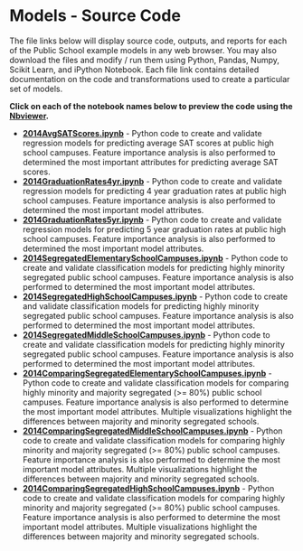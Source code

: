 # Models - Source Code
The file links below will display source code, outputs, and reports for each of the Public School example models in any web browser.  You may also download the files and modify / run them using Python, Pandas, Numpy, Scikit Learn, and iPython Notebook.  Each file link contains detailed documentation on the code and transformations used to create a particular set of models.     

**Click on each of the notebook names below to preview the code using the [Nbviewer](nbviewer.jupyter.org).**

* [**2014AvgSATScores.ipynb**](http://nbviewer.jupyter.org/github/jakemdrew/EducationDataNC/blob/master/2014/Models/2014AvgSATScores.ipynb) - Python code to create and validate regression models for predicting average SAT scores at public high school campuses.  Feature importance analysis is also performed to determined the most important attributes for predicting average SAT scores.  
* [**2014GraduationRates4yr.ipynb**](http://nbviewer.jupyter.org/github/jakemdrew/EducationDataNC/blob/master/2014/Models/2014GraduationRates4yr.ipynb) - Python code to create and validate regression models for predicting 4 year graduation rates at public high school campuses.  Feature importance analysis is also performed to determined the most important model attributes. 
* [**2014GraduationRates5yr.ipynb**](http://nbviewer.jupyter.org/github/jakemdrew/EducationDataNC/blob/master/2014/Models/2014GraduationRates5yr.ipynb) - Python code to create and validate regression models for predicting 5 year graduation rates at public high school campuses.  Feature importance analysis is also performed to determined the most important model attributes. 
* [**2014SegregatedElementarySchoolCampuses.ipynb**](http://nbviewer.jupyter.org/github/jakemdrew/EducationDataNC/blob/master/2014/Models/2014SegregatedElementarySchoolCampuses.ipynb) - Python code to create and validate classification models for predicting highly minority segregated public school campuses.  Feature importance analysis is also performed to determined the most important model attributes.
* [**2014SegregatedHighSchoolCampuses.ipynb**](http://nbviewer.jupyter.org/github/jakemdrew/EducationDataNC/blob/master/2014/Models/2014SegregatedHighSchoolCampuses.ipynb) - Python code to create and validate classification models for predicting highly minority segregated public school campuses.  Feature importance analysis is also performed to determined the most important model attributes.
* [**2014SegregatedMiddleSchoolCampuses.ipynb**](http://nbviewer.jupyter.org/github/jakemdrew/EducationDataNC/blob/master/2014/Models/2014SegregatedMiddleSchoolCampuses.ipynb) - Python code to create and validate classification models for predicting highly minority segregated public school campuses.  Feature importance analysis is also performed to determined the most important model attributes.
* [**2014ComparingSegregatedElementarySchoolCampuses.ipynb**](http://nbviewer.jupyter.org/github/jakemdrew/EducationDataNC/blob/master/2014/Models/2014ComparingSegregatedElementarySchoolCampuses.ipynb) - Python code to create and validate classification models for comparing highly minority and majority segregated (>= 80%) public school campuses.  Feature importance analysis is also performed to determine the most important model attributes.  Multiple visualizations highlight the differences between majority and minority segregated schools.
* [**2014ComparingSegregatedMiddleSchoolCampuses.ipynb**](http://nbviewer.jupyter.org/github/jakemdrew/EducationDataNC/blob/master/2014/Models/2014ComparingSegregatedMiddleSchoolCampuses.ipynb) - Python code to create and validate classification models for comparing highly minority and majority segregated (>= 80%) public school campuses.  Feature importance analysis is also performed to determine the most important model attributes.  Multiple visualizations highlight the differences between majority and minority segregated schools.
* [**2014ComparingSegregatedHighSchoolCampuses.ipynb**](http://nbviewer.jupyter.org/github/jakemdrew/EducationDataNC/blob/master/2014/Models/2014ComparingSegregatedHighSchoolCampuses.ipynb) - Python code to create and validate classification models for comparing highly minority and majority segregated (>= 80%) public school campuses.  Feature importance analysis is also performed to determine the most important model attributes.  Multiple visualizations highlight the differences between majority and minority segregated schools.
